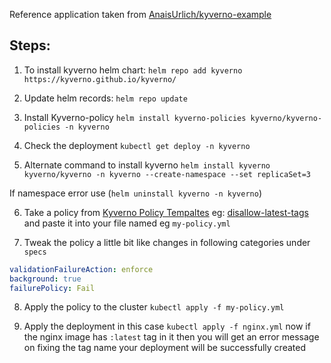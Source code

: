 Reference application taken from [AnaisUrlich/kyverno-example](https://github.com/AnaisUrlichs/kyverno-example)

## Steps:

1. To install kyverno helm chart: `helm repo add kyverno https://kyverno.github.io/kyverno/`

2. Update helm records: `helm repo update`

3. Install Kyverno-policy `helm install kyverno-policies kyverno/kyverno-policies -n kyverno`

4. Check the deployment `kubectl get deploy -n kyverno`

5. Alternate command to install kyverno `helm install kyverno kyverno/kyverno -n kyverno --create-namespace --set replicaSet=3`

If namespace error use (`helm uninstall kyverno -n kyverno`)

6. Take a policy from [Kyverno Policy Tempaltes](https://kyverno.io/policies/) eg: [disallow-latest-tags](https://kyverno.io/policies/best-practices/disallow_latest_tag/disallow_latest_tag/) and paste it into your file named eg `my-policy.yml`

7. Tweak the policy a little bit like changes in following categories under `specs`
  ```yml
  validationFailureAction: enforce
  background: true
  failurePolicy: Fail
  ```
8. Apply the policy to the cluster `kubectl apply -f my-policy.yml`

9. Apply the deployment in this case `kubectl apply -f nginx.yml` now if the nginx image has `:latest` tag in it then you will get an error message on fixing the tag name your deployment will be successfully created
